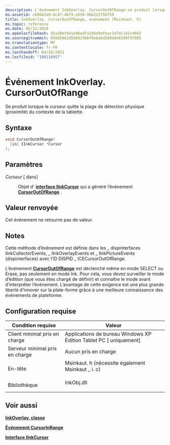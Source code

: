 ```yaml
---
description: L’événement InkOverlay. CursorOutOfRange-se produit lorsque le curseur quitte la plage de détection physique (proximité) du contexte de la tablette.
ms.assetid: c696b2a9-dc47-4b73-a556-9bb222f5bf59
title: InkOverlay. CursorOutOfRange, événement (Msinkaut. h)
ms.topic: reference
ms.date: 05/31/2018
ms.openlocfilehash: d2a30bfde1e96edfa286e9afeac147dc141c4942
ms.sourcegitcommit: 95685061d5b0333bbf9e6ebd208dde8190f97005
ms.translationtype: MT
ms.contentlocale: fr-FR
ms.lasthandoff: 04/28/2021
ms.locfileid: "108116957"
---
```

# <a name="inkoverlaycursoroutofrange-event"></a>Événement InkOverlay. CursorOutOfRange

Se produit lorsque le curseur quitte la plage de détection physique (proximité) du contexte de la tablette.

## <a name="syntax"></a>Syntaxe


```C++
void CursorOutOfRange(
  [in] IInkCursor *Cursor
);
```



## <a name="parameters"></a>Paramètres

<dl> <dt>

*Curseur* \[ dans\]
</dt> <dd>

Objet d' [**interface IInkCursor**](/windows/desktop/api/msinkaut/nn-msinkaut-iinkcursor) qui a généré l’événement [**CursorOutOfRange**](inkcollector-cursoroutofrange.md) .

</dd> </dl>

## <a name="return-value"></a>Valeur renvoyée

Cet événement ne retourne pas de valeur.

## <a name="remarks"></a>Notes 

Cette méthode d’événement est définie dans les \_ dispinterfaces IInkCollectorEvents, \_ IInkOverlayEvents et \_ IInkPictureEvents (dispinterfaces) avec l’ID DISPID \_ ICECursorOutOfRange.

L’événement [**CursorOutOfRange**](inkcollector-cursoroutofrange.md) est déclenché même en mode SELECT ou Erase, pas seulement en mode Ink. Pour cela, vous devez surveiller le mode d’édition (que vous êtes chargé de définir) et connaître le mode avant d’interpréter l’événement. L’avantage de cette exigence est une plus grande liberté d’innover sur la plate-forme grâce à une meilleure connaissance des événements de plateforme.

## <a name="requirements"></a>Configuration requise



| Condition requise | Valeur |
|-------------------------------------|---------------------------------------------------------------------------------------------------------------------|
| Client minimal pris en charge<br/> | Applications de bureau Windows XP Édition Tablet PC \[ uniquement\]<br/>                                                       |
| Serveur minimal pris en charge<br/> | Aucun pris en charge<br/>                                                                                           |
| En-tête<br/>                   | <dl> <dt>Msinkaut. h (nécessite également Msinkaut \_ i. c)</dt> </dl> |
| Bibliothèque<br/>                  | <dl> <dt>InkObj.dll</dt> </dl>                               |



## <a name="see-also"></a>Voir aussi

<dl> <dt>

[**InkOverlay, classe**](inkoverlay-class.md)
</dt> <dt>

[**Événement CursorInRange**](inkcollector-cursorinrange.md)
</dt> <dt>

[**Interface IInkCursor**](/windows/desktop/api/msinkaut/nn-msinkaut-iinkcursor)
</dt> </dl>

 

 





